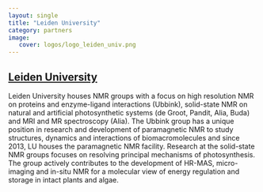 ```yaml
---
layout: single
title: "Leiden University"
category: partners
image:
   cover: logos/logo_leiden_univ.png
---
```


## [Leiden University](https://www.universiteitleiden.nl/en)

Leiden University houses  NMR groups with a focus on high resolution NMR on proteins and enzyme-ligand interactions (Ubbink), solid-state NMR on natural and artificial photosynthetic systems (de Groot, Pandit, Alia, Buda) and MRI and MR spectroscopy (Alia). The Ubbink group has a unique position in research and development of paramagnetic NMR to study structures, dynamics and interactions of biomacromolecules and since 2013, LU houses the paramagnetic NMR facility. Research at the solid-state NMR groups focuses on resolving principal mechanisms of photosynthesis. The group actively contributes to the development of HR-MAS, micro-imaging and in-situ NMR for a molecular view of energy regulation and storage in intact plants and algae.